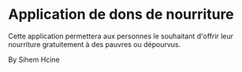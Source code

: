 # Application de dons de nourriture
Cette application permettera aux personnes le souhaitant d'offrir leur nourriture gratuitement à des pauvres ou dépourvus.

By Sihem Hcine
